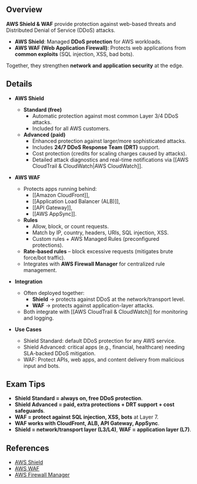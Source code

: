 ## **Overview**
**AWS Shield & WAF** provide protection against web-based threats and Distributed Denial of Service (DDoS) attacks.  
- **AWS Shield**: Managed **DDoS protection** for AWS workloads.  
- **AWS WAF (Web Application Firewall)**: Protects web applications from **common exploits** (SQL injection, XSS, bad bots).  

Together, they strengthen **network and application security** at the edge.

## **Details**
- **AWS Shield**
	- **Standard (free)**
		- Automatic protection against most common Layer 3/4 DDoS attacks.  
		- Included for all AWS customers.  
	- **Advanced (paid)**
		- Enhanced protection against larger/more sophisticated attacks.  
		- Includes **24/7 DDoS Response Team (DRT)** support.  
		- Cost protection (credits for scaling charges caused by attacks).  
		- Detailed attack diagnostics and real-time notifications via [[AWS CloudTrail & CloudWatch|AWS CloudWatch]].  

- **AWS WAF**
	- Protects apps running behind:
		- [[Amazon CloudFront]],  
		- [[Application Load Balancer (ALB)]],  
		- [[API Gateway]],  
		- [[AWS AppSync]].  
	- **Rules**
		- Allow, block, or count requests.  
		- Match by IP, country, headers, URIs, SQL injection, XSS.  
		- Custom rules + AWS Managed Rules (preconfigured protections).  
	- **Rate-based rules** – block excessive requests (mitigates brute force/bot traffic).  
	- Integrates with **AWS Firewall Manager** for centralized rule management.  

- **Integration**
	- Often deployed together:  
		- **Shield** → protects against DDoS at the network/transport level.  
		- **WAF** → protects against application-layer attacks.  
	- Both integrate with [[AWS CloudTrail & CloudWatch]] for monitoring and logging.  

- **Use Cases**
	- Shield Standard: default DDoS protection for any AWS service.  
	- Shield Advanced: critical apps (e.g., financial, healthcare) needing SLA-backed DDoS mitigation.  
	- WAF: Protect APIs, web apps, and content delivery from malicious input and bots.  

## **Exam Tips**
- **Shield Standard = always on, free DDoS protection**.  
- **Shield Advanced = paid, extra protections + DRT support + cost safeguards**.  
- **WAF = protect against SQL injection, XSS, bots** at Layer 7.  
- **WAF works with CloudFront, ALB, API Gateway, AppSync**.  
- **Shield = network/transport layer (L3/L4)**, **WAF = application layer (L7)**.  

## **References**
- [AWS Shield](https://aws.amazon.com/shield/)  
- [AWS WAF](https://aws.amazon.com/waf/)  
- [AWS Firewall Manager](https://aws.amazon.com/firewall-manager/)  
